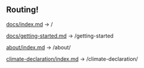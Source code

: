 ## Routing!

[docs/index.md](/) -> /

[docs/getting-started.md](/contact) -> /getting-started

[about/index.md](/about/) -> /about/

[climate-declaration/index.md](/about/our-story) -> /climate-declaration/